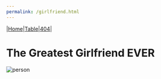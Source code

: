 ```yaml
---
permalink: /girlfriend.html
---
```


|[Home][1]|[Table][2]|[404][3]|

[1]: index.md
[2]: table.md
[3]: 404.md

# The Greatest Girlfriend EVER

![person](/assets/images/person.jpg)